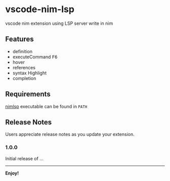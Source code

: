 # vscode-nim-lsp 

vscode nim extension using LSP server write in nim

## Features

* definition  
* executeCommand  <kbd>F6</kbd>
* hover  
* references  
* syntax Highlight  
* completion  

## Requirements

[nimlsp](https://github.com/PMunch/nimlsp) executable can be found in `PATH`

## Release Notes

Users appreciate release notes as you update your extension.

### 1.0.0

Initial release of ...

-----------------------------------------------------------------------------------------------------------

**Enjoy!**
